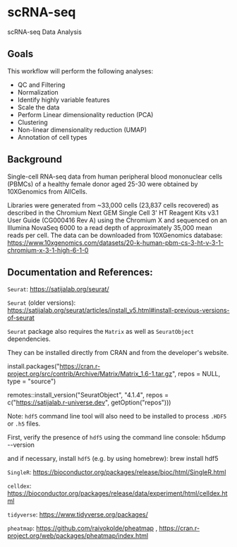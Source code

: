 # scRNA-seq
scRNA-seq Data Analysis

## Goals

This workflow will perform the following analyses:

-   QC and Filtering 
-   Normalization
-   Identify highly variable features
-   Scale the data
-   Perform Linear dimensionality reduction (PCA)
-   Clustering
-   Non-linear dimensionality reduction (UMAP)
-   Annotation of cell types

## Background

Single-cell RNA-seq data from human peripheral blood mononuclear cells (PBMCs) of a healthy female donor aged 25-30 were obtained by 10XGenomics from AllCells.

Libraries were generated from ~33,000 cells (23,837 cells recovered) as described in the Chromium Next GEM Single Cell 3' HT Reagent Kits v3.1 User Guide (CG000416 Rev A) using the Chromium X and sequenced on an Illumina NovaSeq 6000 to a read depth of approximately 35,000 mean reads per cell. The data can be downloaded from 10XGenomics database: https://www.10xgenomics.com/datasets/20-k-human-pbm-cs-3-ht-v-3-1-chromium-x-3-1-high-6-1-0


## Documentation and References:

`Seurat`: https://satijalab.org/seurat/

`Seurat` (older versions): https://satijalab.org/seurat/articles/install_v5.html#install-previous-versions-of-seurat

`Seurat` package also requires the `Matrix` as well as `SeuratObject` dependencies. 

They can be installed directly from CRAN and from the developer's website.

install.packages("https://cran.r-project.org/src/contrib/Archive/Matrix/Matrix_1.6-1.tar.gz", repos = NULL, type = "source")

remotes::install_version("SeuratObject", "4.1.4", repos = c("https://satijalab.r-universe.dev", getOption("repos")))

Note: `hdf5` command line tool will also need to be installed to process `.HDF5` or `.h5` files.  

First, verify the presence of `hdf5` using the command line console:
h5dump --version

and if necessary, install `hdf5` (e.g. by using homebrew):
brew install hdf5

`SingleR`: https://bioconductor.org/packages/release/bioc/html/SingleR.html

`celldex`: https://bioconductor.org/packages/release/data/experiment/html/celldex.html

`tidyverse`: https://www.tidyverse.org/packages/

`pheatmap`: https://github.com/raivokolde/pheatmap , https://cran.r-project.org/web/packages/pheatmap/index.html



